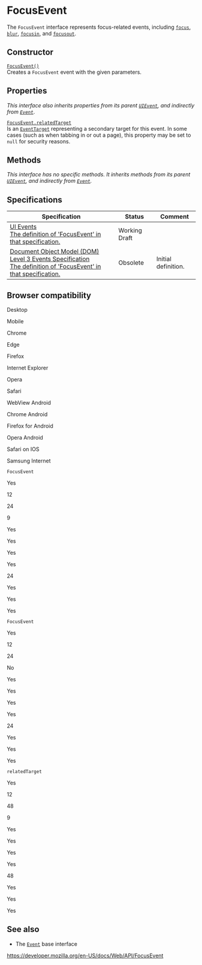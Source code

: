 # FocusEvent

The `FocusEvent` interface represents focus-related events, including [`focus`](element/focus_event), [`blur`](element/blur_event), [`focusin`](element/focusin_event), and [`focusout`](element/focusout_event).

## Constructor

[`FocusEvent()`](focusevent/focusevent)  
Creates a `FocusEvent` event with the given parameters.

## Properties

_This interface also inherits properties from its parent [`UIEvent`](uievent), and indirectly from [`Event`](event)_.

[`FocusEvent.relatedTarget`](focusevent/relatedtarget)  
Is an [`EventTarget`](eventtarget) representing a secondary target for this event. In some cases (such as when tabbing in or out a page), this property may be set to `null` for security reasons.

## Methods

_This interface has no specific methods. It inherits methods from its parent [`UIEvent`](uievent), and indirectly from [`Event`](event)._

## Specifications

<table><thead><tr class="header"><th>Specification</th><th>Status</th><th>Comment</th></tr></thead><tbody><tr class="odd"><td><a href="https://w3c.github.io/uievents/#interface-focusevent">UI Events<br />
<span class="small">The definition of 'FocusEvent' in that specification.</span></a></td><td><span class="spec-wd">Working Draft</span></td><td></td></tr><tr class="even"><td><a href="https://www.w3.org/TR/2014/WD-DOM-Level-3-Events-20140925/#interface-focusevent">Document Object Model (DOM) Level 3 Events Specification<br />
<span class="small">The definition of 'FocusEvent' in that specification.</span></a></td><td><span class="spec-obsolete">Obsolete</span></td><td>Initial definition.</td></tr></tbody></table>

## Browser compatibility

Desktop

Mobile

Chrome

Edge

Firefox

Internet Explorer

Opera

Safari

WebView Android

Chrome Android

Firefox for Android

Opera Android

Safari on IOS

Samsung Internet

`FocusEvent`

Yes

12

24

9

Yes

Yes

Yes

Yes

24

Yes

Yes

Yes

`FocusEvent`

Yes

12

24

No

Yes

Yes

Yes

Yes

24

Yes

Yes

Yes

`relatedTarget`

Yes

12

48

9

Yes

Yes

Yes

Yes

48

Yes

Yes

Yes

## See also

- The [`Event`](event) base interface

<a href="https://developer.mozilla.org/en-US/docs/Web/API/FocusEvent" class="_attribution-link">https://developer.mozilla.org/en-US/docs/Web/API/FocusEvent</a>
